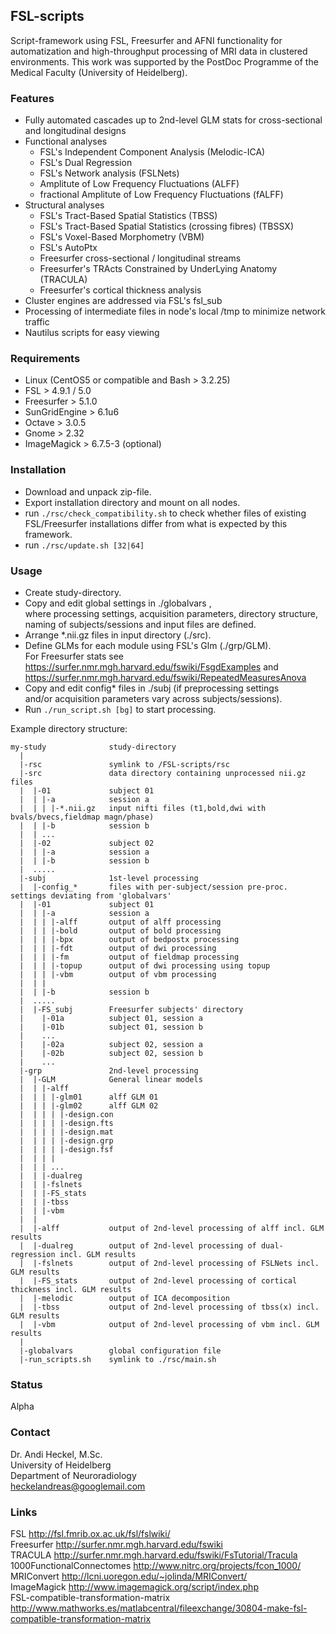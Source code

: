 ## FSL-scripts

Script-framework using FSL, Freesurfer and AFNI functionality for automatization and high-throughput processing of MRI data in clustered environments.
This work was supported by the PostDoc Programme of the Medical Faculty (University of Heidelberg).

### Features
* Fully automated cascades up to 2nd-level GLM stats for cross-sectional and longitudinal designs  
* Functional analyses  
    - FSL's Independent Component Analysis (Melodic-ICA)  
    - FSL's Dual Regression  
    - FSL's Network analysis (FSLNets)  
    - Amplitute of Low Frequency Fluctuations (ALFF)  
    - fractional Amplitute of Low Frequency Fluctuations (fALFF)  
* Structural analyses  
    - FSL's Tract-Based Spatial Statistics (TBSS)  
    - FSL's Tract-Based Spatial Statistics (crossing fibres) (TBSSX)  
    - FSL's Voxel-Based Morphometry (VBM)  
    - FSL's AutoPtx  
    - Freesurfer cross-sectional / longitudinal streams  
    - Freesurfer's TRActs Constrained by UnderLying Anatomy (TRACULA)  
    - Freesurfer's cortical thickness analysis  
* Cluster engines are addressed via FSL's fsl_sub  
* Processing of intermediate files in node's local /tmp to minimize network traffic  
* Nautilus scripts for easy viewing  

### Requirements
* Linux (CentOS5 or compatible and Bash > 3.2.25)  
* FSL > 4.9.1 / 5.0  
* Freesurfer > 5.1.0 
* SunGridEngine > 6.1u6  
* Octave > 3.0.5  
* Gnome > 2.32  
* ImageMagick > 6.7.5-3 (optional)  

### Installation
* Download and unpack zip-file.
* Export installation directory and mount on all nodes.
* run ```./rsc/check_compatibility.sh``` to check  whether files of existing  
FSL/Freesurfer installations differ from what is expected by this framework.
* run ```./rsc/update.sh [32|64]```

### Usage
* Create study-directory.  
* Copy and edit global settings in ./globalvars ,  
  where processing settings, acquisition parameters, directory structure,  
  naming of subjects/sessions and input files are defined.  
* Arrange *.nii.gz files in input directory (./src).  
* Define GLMs for each module using FSL's Glm (./grp/GLM).  
  For Freesurfer stats see https://surfer.nmr.mgh.harvard.edu/fswiki/FsgdExamples and  
                           https://surfer.nmr.mgh.harvard.edu/fswiki/RepeatedMeasuresAnova
* Copy and edit config* files in ./subj (if preprocessing settings  
  and/or acquisition parameters vary across subjects/sessions).  
* Run ```./run_script.sh [bg]``` to start processing.  


Example directory structure:  

```
my-study              study-directory
  |
  |-rsc               symlink to /FSL-scripts/rsc
  |-src               data directory containing unprocessed nii.gz files
  |  |-01             subject 01
  |  | |-a            session a
  |  | | |-*.nii.gz   input nifti files (t1,bold,dwi with bvals/bvecs,fieldmap magn/phase)
  |  | |-b            session b
  |  | ...
  |  |-02             subject 02
  |  | |-a            session a
  |  | |-b            session b
  |  .....
  |-subj              1st-level processing
  |  |-config_*       files with per-subject/session pre-proc. settings deviating from 'globalvars'
  |  |-01             subject 01
  |  | |-a            session a
  |  | | |-alff       output of alff processing
  |  | | |-bold       output of bold processing
  |  | | |-bpx        output of bedpostx processing
  |  | | |-fdt        output of dwi processing
  |  | | |-fm         output of fieldmap processing
  |  | | |-topup      output of dwi processing using topup
  |  | | |-vbm        output of vbm processing
  |  | | 
  |  | |-b            session b
  |  .....
  |  |-FS_subj        Freesurfer subjects' directory
  |    |-01a          subject 01, session a
  |    |-01b          subject 01, session b
  |    ...
  |    |-02a          subject 02, session a
  |    |-02b          subject 02, session b
  |    ...
  |-grp               2nd-level processing
  |  |-GLM            General linear models
  |  | |-alff
  |  | | |-glm01      alff GLM 01
  |  | | |-glm02      alff GLM 02
  |  | | | |-design.con
  |  | | | |-design.fts
  |  | | | |-design.mat
  |  | | | |-design.grp
  |  | | | |-design.fsf
  |  | | |
  |  | | ...
  |  | |-dualreg
  |  | |-fslnets
  |  | |-FS_stats
  |  | |-tbss
  |  | |-vbm
  |  |
  |  |-alff           output of 2nd-level processing of alff incl. GLM results
  |  |-dualreg        output of 2nd-level processing of dual-regression incl. GLM results
  |  |-fslnets        output of 2nd-level processing of FSLNets incl. GLM results
  |  |-FS_stats       output of 2nd-level processing of cortical thickness incl. GLM results
  |  |-melodic        output of ICA decomposition
  |  |-tbss           output of 2nd-level processing of tbss(x) incl. GLM results
  |  |-vbm            output of 2nd-level processing of vbm incl. GLM results
  |      
  |-globalvars        global configuration file
  |-run_scripts.sh    symlink to ./rsc/main.sh
```  
 
### Status
Alpha

### Contact
Dr. Andi Heckel, M.Sc.  
University of Heidelberg  
Department of Neuroradiology  
heckelandreas@googlemail.com  

### Links
FSL http://fsl.fmrib.ox.ac.uk/fsl/fslwiki/  
Freesurfer http://surfer.nmr.mgh.harvard.edu/fswiki  
TRACULA http://surfer.nmr.mgh.harvard.edu/fswiki/FsTutorial/Tracula  
1000FunctionalConnectomes http://www.nitrc.org/projects/fcon_1000/  
MRIConvert http://lcni.uoregon.edu/~jolinda/MRIConvert/  
ImageMagick http://www.imagemagick.org/script/index.php  
FSL-compatible-transformation-matrix http://www.mathworks.es/matlabcentral/fileexchange/30804-make-fsl-compatible-transformation-matrix  


